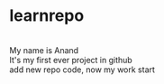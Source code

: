# learnrepo
<br>
My name is Anand
<br>
It's my first ever project in github
<br>
add new repo code, now my work start 
